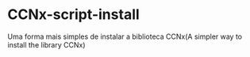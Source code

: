 CCNx-script-install
===================

Uma forma mais simples de instalar a biblioteca CCNx(A simpler way to install the library CCNx)
